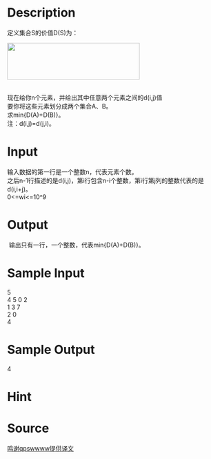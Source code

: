 
# Description

<div class="content"><p>定义集合S的价值D(S)为：</p>
<p><img src="/source/bzoj/4078/img/aHR0cHM6Ly9seWRzeS5jb20vSnVkZ2VPbmxpbmUvdXBsb2FkLzIwMTUwNi8yMi5KUEc=.JPG" width="307" height="85" alt=""/></p>
<div> </div>
<div>
<div>现在给你n个元素，并给出其中任意两个元素之间的d(i,j)值</div>
<div>要你将这些元素划分成两个集合A、B。</div>
<div>求min{D(A)+D(B)}。</div>
<div>注：d(i,j)=d(j,i)。</div>
</div></div>

# Input

<div class="content"><div>输入数据的第一行是一个整数n，代表元素个数。</div>
<div>之后n-1行描述的是d(i,j)，第i行包含n-i个整数，第i行第j列的整数代表的是d(i,i+j)。</div>
<div>0&lt;=wi&lt;=10^9</div>
<div></div>
<div></div></div>

# Output

<div class="content"><p> 输出只有一行，一个整数，代表min{D(A)+D(B)}。</p>
<div></div></div>

# Sample Input

<div class="content"><span class="sampledata">5<br/>
4 5 0 2<br/>
1 3 7<br/>
2 0<br/>
4<br/>
</span></div>

# Sample Output

<div class="content"><span class="sampledata">4<br/>
</span></div>

# Hint

<div class="content"><p></p></div>

# Source

<div class="content"><p><a href="problemset.php?search=鸣谢qpswwww提供译文">鸣谢qpswwww提供译文</a></p></div>

